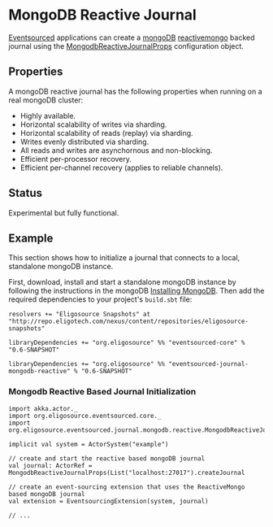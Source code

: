 # MongoDB Reactive Journal

[Eventsourced](https://github.com/eligosource/eventsourced) applications can create a [mongoDB](http://www.mongodb.org/) [reactivemongo](http://reactivemongo.org/) backed journal using the [MongodbReactiveJournalProps](http://eligosource.github.com/eventsourced/api/snapshot/#org.eligosource.eventsourced.journal.mongodb.reactive.MongodbReactiveJournalProps) configuration object.

## Properties

A mongoDB reactive journal has the following properties when running on a real mongoDB cluster:

- Highly available.
- Horizontal scalability of writes via sharding.
- Horizontal scalability of reads (replay) via sharding.
- Writes evenly distributed via sharding.
- All reads and writes are asynchornous and non-blocking.
- Efficient per-processor recovery.
- Efficient per-channel recovery (applies to reliable channels).

## Status

Experimental but fully functional.

## Example

This section shows how to initialize a journal that connects to a local, standalone mongoDB instance.

First, download, install and start a standalone mongoDB instance by following the instructions in the mongoDB [Installing MongoDB](http://docs.mongodb.org/manual/installation/). Then add the required dependencies to your project's `build.sbt` file:

    resolvers += "Eligosource Snapshots" at "http://repo.eligotech.com/nexus/content/repositories/eligosource-snapshots"

    libraryDependencies += "org.eligosource" %% "eventsourced-core" % "0.6-SNAPSHOT"

    libraryDependencies += "org.eligosource" %% "eventsourced-journal-mongodb-reactive" % "0.6-SNAPSHOT"

### Mongodb Reactive Based Journal Initialization

    import akka.actor._
    import org.eligosource.eventsourced.core._
    import org.eligosource.eventsourced.journal.mongodb.reactive.MongodbReactiveJournalProps

    implicit val system = ActorSystem("example")

    // create and start the reactive based mongoDB journal
    val journal: ActorRef = MongodbReactiveJournalProps(List("localhost:27017").createJournal

    // create an event-sourcing extension that uses the ReactiveMongo based mongoDB journal
    val extension = EventsourcingExtension(system, journal)

    // ...
